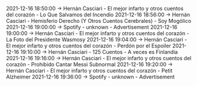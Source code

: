 2021-12-16 18:50:00 -> Hernán Casciari - El mejor infarto y otros cuentos del corazón - Lo Que Salvamos del Incendio
2021-12-16 18:56:00 -> Hernán Casciari - Hemisferio Derecho (Y Otros Cuentos Cerebrales) - Soy Mogólico
2021-12-16 19:00:00 -> Spotify - unknown - Advertisement
2021-12-16 19:00:00 -> Hernán Casciari - El mejor infarto y otros cuentos del corazón - La Foto del Presidente Wasmosy
2021-12-16 19:04:00 -> Hernán Casciari - El mejor infarto y otros cuentos del corazón - Perdón por el Espoiler
2021-12-16 19:10:00 -> Hernán Casciari - 125 Cuentos - A veces es Finlandia
2021-12-16 19:16:00 -> Hernán Casciari - El mejor infarto y otros cuentos del corazón - Prohibido Cantar Messi Subnormal
2021-12-16 19:20:00 -> Hernán Casciari - El mejor infarto y otros cuentos del corazón - Petit Alzheimer
2021-12-16 19:36:00 -> Spotify - unknown - Advertisement
